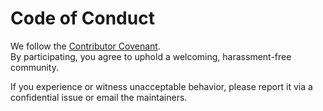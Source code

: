 # Code of Conduct

We follow the [Contributor Covenant](https://www.contributor-covenant.org/version/2/1/code_of_conduct/).  
By participating, you agree to uphold a welcoming, harassment-free community.

If you experience or witness unacceptable behavior, please report it via a confidential issue or email the maintainers.
